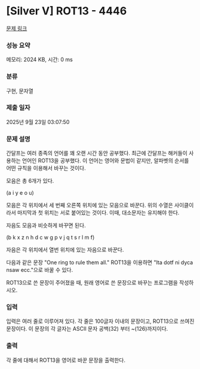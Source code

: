 # [Silver V] ROT13 - 4446 

[문제 링크](https://www.acmicpc.net/problem/4446) 

### 성능 요약

메모리: 2024 KB, 시간: 0 ms

### 분류

구현, 문자열

### 제출 일자

2025년 9월 23일 03:07:50

### 문제 설명

<p>
	간달프는 여러 종족의 언어를 꽤 오랜 시간 동안 공부했다. 최근에 간달프는 해커들이 사용하는 언어인 ROT13을 공부했다. 이 언어는 영어와 문법이 같지만, 알파벳의 순서를 어떤 규칙을 이용해서 바꾸는 것이다.</p>

<p>
	모음은 총 6개가 있다.</p>

<p>
	(a i y e o u)</p>

<p>
	모음은 각 위치에서 세 번째 오른쪽 위치에 있는 모음으로 바꾼다. 위의 수열은 사이클이라서 마지막과 첫 위치는 서로 붙어있는 것이다. 이때, 대소문자는 유지해야 한다.</p>

<p>
	자음도 모음과 비슷하게 바꾸면 된다.</p>

<p>
	(b k x z n h d c w g p v j q t s r l m f)</p>

<p>
	자음은 각 위치에서 열번 위치에 있는 자음으로 바꾼다.</p>

<p>
	다음과 같은 문장 "One ring to rule them all." ROT13을 이용하면 "Ita dotf ni dyca nsaw ecc."으로 바꿀 수 있다.</p>

<p>
	ROT13으로 쓴 문장이 주어졌을 때, 원래 영어로 쓴 문장으로 바꾸는 프로그램을 작성하시오.</p>

### 입력 

 <p>
	입력은 여러 줄로 이루어져 있다. 각 줄은 100글자 이내의 문장이고, ROT13으로 쓰여진 문장이다. 이 문장의 각 글자는 ASCII 문자 공백(32) 부터 ~(126)까지이다. </p>

### 출력 

 <p>
	각 줄에 대해서 ROT13을 영어로 바꾼 문장을 출력한다.</p>

